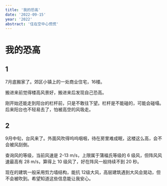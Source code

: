 ```yaml
---
title: '我的恐高'
date: '2022-09-15'
year: '2022'
abstract: '住在空中心慌慌'
---
```


# 我的恐高

## 1

7月底搬家了。郊区小镇上的一处商业住宅，16楼。

搬进来前觉得楼高风景好，搬进来后发现自己恐高。

刚开始还能走到阳台的栏杆前，只是不敢往下望。栏杆是不能碰的，可能会碰塌。后来阳台也不轻易去了，怕被高空的风吸走。

## 2

9月中旬，台风来了。外面风吹得呜呜咽咽，待在房里难成眠，这楼这么高，会不会被风刮倒。

查询风的等级，当前风速是 2-13 m/s，上限属于蒲福氏等级的 6 级风，但阵风风速最高有 28 m/s，算得上 10 级风了，好在阵风一般持续不到 20 秒。

现在的建筑一般采用剪力墙结构，能抗 12级大风，高层建筑遇到大风会晃动，但不会被吹到。希望知道这些信息能让我安心。